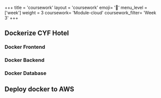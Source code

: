+++
title = 'coursework'
layout = 'coursework'
emoji= '📝'
menu_level = ['week']
weight = 3
coursework= 'Module-cloud'
coursework_filter= 'Week 3'
+++

## Dockerize CYF Hotel

### Docker Frontend

### Docker Backend

### Docker Database

## Deploy docker to AWS
